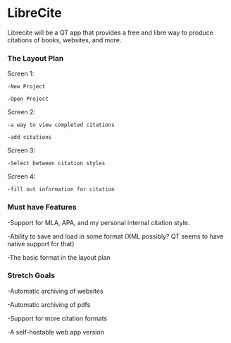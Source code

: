 # LibreCite
Librecite will be a QT app that provides a free and libre way to produce
citations of books, websites, and more. 

### The Layout Plan
    
Screen 1:

    -New Project

    -Open Project

Screen 2:

    -a way to view completed citations

    -add citations

Screen 3:

    -Select between citation styles

Screen 4:

    -fill out information for citation

### Must have Features

-Support for MLA, APA, and my personal internal citation style.

-Ability to save and load in some format (XML possibly? QT seems to have
native support for that)

-The basic format in the layout plan

### Stretch Goals

-Automatic archiving of websites

-Automatic archiving of pdfs

-Support for more citation formats

-A self-hostable web app version
